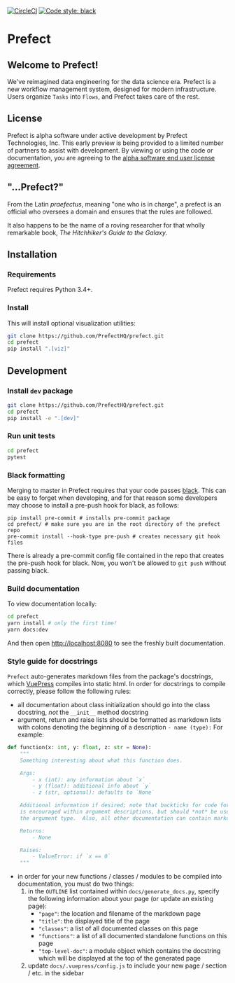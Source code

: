 [![CircleCI](https://circleci.com/gh/PrefectHQ/prefect/tree/master.svg?style=svg&circle-token=28689a55edc3c373486aaa5f11a1af3e5fc53344)](https://circleci.com/gh/PrefectHQ/prefect/tree/master)
[![Code style: black](https://img.shields.io/badge/code%20style-black-000000.svg)](https://github.com/ambv/black)

# Prefect

## Welcome to Prefect!

We've reimagined data engineering for the data science era. Prefect is a new workflow management system, designed for modern infrastructure. Users organize `Tasks` into `Flows`, and Prefect takes care of the rest.

## License

Prefect is alpha software under active development by Prefect Technologies, Inc. This early preview is being provided to a limited number of partners to assist with development. By viewing or using the code or documentation, you are agreeing to the [alpha software end user license agreement](https://www.prefect.io/licenses/alpha-eula).

## "...Prefect?"

From the Latin _praefectus_, meaning "one who is in charge", a prefect is an official who oversees a domain and ensures that the rules are followed.

It also happens to be the name of a roving researcher for that wholly remarkable book, _The Hitchhiker's Guide to the Galaxy_.

## Installation

### Requirements

Prefect requires Python 3.4+.

### Install

This will install optional visualization utilities:
```bash
git clone https://github.com/PrefectHQ/prefect.git
cd prefect
pip install ".[viz]"
```

## Development

### Install `dev` package

```bash
git clone https://github.com/PrefectHQ/prefect.git
cd prefect
pip install -e ".[dev]"
```

### Run unit tests

```bash
cd prefect
pytest
```

### Black formatting

Merging to master in Prefect requires that your code passes [black](https://github.com/ambv/black). This can be easy to forget when developing, and for that reason some developers may choose to install a pre-push hook for black, as follows:
```
pip install pre-commit # installs pre-commit package
cd prefect/ # make sure you are in the root directory of the prefect repo
pre-commit install --hook-type pre-push # creates necessary git hook files
```
There is already a pre-commit config file contained in the repo that creates the pre-push hook for black.  Now, you won't be allowed to `git push` without passing black.


### Build documentation

To view documentation locally:

```bash
cd prefect
yarn install # only the first time!
yarn docs:dev
```

And then open [http://localhost:8080](http://localhost:8080) to see the freshly built documentation.

### Style guide for docstrings

`Prefect` auto-generates markdown files from the package's docstrings, which [VuePress](https://vuepress.vuejs.org/) compiles into static html. In order for docstrings to compile correctly, please follow the following rules:

- all documentation about class initialization should go into the class docstring, _not_ the `__init__` method docstring
- argument, return and raise lists should be formatted as markdown lists with colons denoting the beginning of a description `- name (type):` For example:

```python
def function(x: int, y: float, z: str = None):
    """
    Something interesting about what this function does.

    Args:
        - x (int): any information about `x`
        - y (float): additional info about `y`
        - z (str, optional): defaults to `None`

    Additional information if desired; note that backticks for code formatting
    is encouraged within argument descriptions, but should *not* be used in
    the argument type.  Also, all other documentation can contain markdown.

    Returns:
        - None

    Raises:
        - ValueError: if `x == 0`
    """
```

- in order for your new functions / classes / modules to be compiled into documentation, you must do two things:
  1. in the `OUTLINE` list contained within `docs/generate_docs.py`, specify the following information about your page (or update an existing page):
     - `"page"`: the location and filename of the markdown page
     - `"title"`: the displayed title of the page
     - `"classes"`: a list of all documented classes on this page
     - `"functions"`: a list of all documented standalone functions on this page
     - `"top-level-doc"`: a module object which contains the docstring which will be displayed at the top of the generated page
  2. update `docs/.vuepress/config.js` to include your new page / section / etc. in the sidebar
